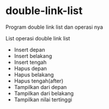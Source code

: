 # double-link-list
Program double link list dan operasi nya

List operasi double link list
<ul>
  <li>Insert depan</li>
  <li>Insert belakang</li>
  <li>Insert tengah</li>
  <li>Hapus depan</li>
  <li>Hapus belakang</li>
  <li>Hapus tengah(after)</li>
  <li>Tampilkan dari depan</li>
  <li>Tampilkan dari belakang</li>
  <li>Tampilkan nilai tertinggi</li>
</ul>
